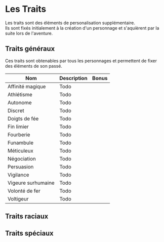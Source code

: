 # Les Traits  

Les traits sont des éléments de personalisation supplémentaire.  
Ils sont fixés initialement à la création d'un personnage et s'aquièrent par la suite lors de l'aventure.  

## Traits généraux  

Ces traits sont obtenables par tous les personnages et permettent de fixer des éléments de son passé.  

| Nom                 | Description  | Bonus |
|---                  |---           |---    |
| Affinité magique    | Todo         |       |
| Athlétisme          | Todo         |       |
| Autonome            | Todo         |       |
| Discret             | Todo         |       |
| Doigts de fée       | Todo         |       |
| Fin limier          | Todo         |       |
| Fourberie           | Todo         |       |
| Funambule           | Todo         |       |
| Méticuleux          | Todo         |       |
| Négociation         | Todo         |       |
| Persuasion          | Todo         |       |
| Vigilance           | Todo         |       |
| Vigeure surhumaine  | Todo         |       |
| Volonté de fer      | Todo         |       |
| Voltigeur           | Todo         |       |

## Traits raciaux  

## Traits spéciaux  
